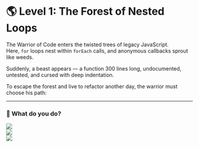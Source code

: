 # 🌎 Level 1: The Forest of Nested Loops

The Warrior of Code enters the twisted trees of legacy JavaScript.  
Here, `for` loops nest within `forEach` calls, and anonymous callbacks sprout like weeds.

Suddenly, a beast appears — a function 300 lines long, undocumented, untested, and cursed with deep indentation.

To escape the forest and live to refactor another day, the warrior must choose his path:

---

### 💭 What do you do?

<a href="../the-monolith-of-doom/level-2.md">
  <img src="https://img.shields.io/badge/Split%20the%20function%20into%20smaller%20pure%20functions%20and%20write%20tests-yellow?style=for-the-badge"/>
</a>

<br />

<a href="./level-1-error-1.md">
  <img src="https://img.shields.io/badge/Rename%20every%20variable%20to%20“data”%20and%20hope%20for%20the%20best-yellow?style=for-the-badge"/>
</a>

<br />

<a href="./level-1-error-2.md">
  <img src="https://img.shields.io/badge/Wrap%20the%20entire%20function%20in%20a%20try%2Fcatch%20and%20leave%20a%20TODO-yellow?style=for-the-badge"/>
</a>
